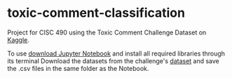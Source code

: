 # toxic-comment-classification
Project for CISC 490 using the Toxic Comment Challenge Dataset on [Kaggle](https://www.kaggle.com/c/jigsaw-toxic-comment-classification-challenge).

To use [download Jupyter Notebook](jupyter.org) and install all required libraries through its terminal
Download the datasets from the challenge's [dataset](https://www.kaggle.com/c/jigsaw-toxic-comment-classification-challenge/data) and save the .csv files in the same folder as the Notebook.
